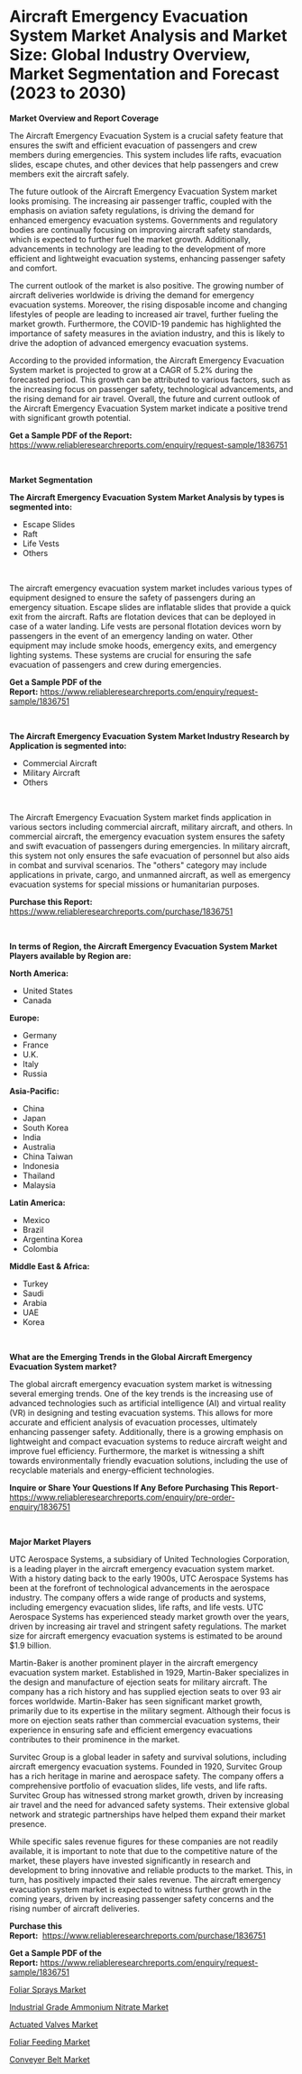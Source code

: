 <p><h1>Aircraft Emergency Evacuation System Market Analysis and Market Size: Global Industry Overview, Market Segmentation and Forecast (2023 to 2030)</h1></p><p><strong>Market Overview and Report Coverage</strong></p>
<p><p>The Aircraft Emergency Evacuation System is a crucial safety feature that ensures the swift and efficient evacuation of passengers and crew members during emergencies. This system includes life rafts, evacuation slides, escape chutes, and other devices that help passengers and crew members exit the aircraft safely.</p><p>The future outlook of the Aircraft Emergency Evacuation System market looks promising. The increasing air passenger traffic, coupled with the emphasis on aviation safety regulations, is driving the demand for enhanced emergency evacuation systems. Governments and regulatory bodies are continually focusing on improving aircraft safety standards, which is expected to further fuel the market growth. Additionally, advancements in technology are leading to the development of more efficient and lightweight evacuation systems, enhancing passenger safety and comfort.</p><p>The current outlook of the market is also positive. The growing number of aircraft deliveries worldwide is driving the demand for emergency evacuation systems. Moreover, the rising disposable income and changing lifestyles of people are leading to increased air travel, further fueling the market growth. Furthermore, the COVID-19 pandemic has highlighted the importance of safety measures in the aviation industry, and this is likely to drive the adoption of advanced emergency evacuation systems.</p><p>According to the provided information, the Aircraft Emergency Evacuation System market is projected to grow at a CAGR of 5.2% during the forecasted period. This growth can be attributed to various factors, such as the increasing focus on passenger safety, technological advancements, and the rising demand for air travel. Overall, the future and current outlook of the Aircraft Emergency Evacuation System market indicate a positive trend with significant growth potential.</p></p>
<p><strong>Get a Sample PDF of the Report:</strong> <a href="https://www.reliableresearchreports.com/enquiry/request-sample/1836751">https://www.reliableresearchreports.com/enquiry/request-sample/1836751</a></p>
<p>&nbsp;</p>
<p><strong>Market Segmentation</strong></p>
<p><strong>The Aircraft Emergency Evacuation System Market Analysis by types is segmented into:</strong></p>
<p><ul><li>Escape Slides</li><li>Raft</li><li>Life Vests</li><li>Others</li></ul></p>
<p>&nbsp;</p>
<p><p>The aircraft emergency evacuation system market includes various types of equipment designed to ensure the safety of passengers during an emergency situation. Escape slides are inflatable slides that provide a quick exit from the aircraft. Rafts are flotation devices that can be deployed in case of a water landing. Life vests are personal flotation devices worn by passengers in the event of an emergency landing on water. Other equipment may include smoke hoods, emergency exits, and emergency lighting systems. These systems are crucial for ensuring the safe evacuation of passengers and crew during emergencies.</p></p>
<p><strong>Get a Sample PDF of the Report:</strong>&nbsp;<a href="https://www.reliableresearchreports.com/enquiry/request-sample/1836751">https://www.reliableresearchreports.com/enquiry/request-sample/1836751</a></p>
<p>&nbsp;</p>
<p><strong>The Aircraft Emergency Evacuation System Market Industry Research by Application is segmented into:</strong></p>
<p><ul><li>Commercial Aircraft</li><li>Military Aircraft</li><li>Others</li></ul></p>
<p>&nbsp;</p>
<p><p>The Aircraft Emergency Evacuation System market finds application in various sectors including commercial aircraft, military aircraft, and others. In commercial aircraft, the emergency evacuation system ensures the safety and swift evacuation of passengers during emergencies. In military aircraft, this system not only ensures the safe evacuation of personnel but also aids in combat and survival scenarios. The "others" category may include applications in private, cargo, and unmanned aircraft, as well as emergency evacuation systems for special missions or humanitarian purposes.</p></p>
<p><strong>Purchase this Report:</strong>&nbsp; <a href="https://www.reliableresearchreports.com/purchase/1836751">https://www.reliableresearchreports.com/purchase/1836751</a></p>
<p>&nbsp;</p>
<p><strong>In terms of Region, the Aircraft Emergency Evacuation System Market Players available by Region are:</strong></p>
<p>
    <p> <strong> North America: </strong>
        <ul>
            <li>United States</li>
            <li>Canada</li>
        </ul>
        </p> 
    <p> <strong> Europe: </strong>
        <ul>
            <li>Germany</li>
            <li>France</li>
            <li>U.K.</li>
            <li>Italy</li>
            <li>Russia</li>
        </ul>
        </p> 
    <p> <strong> Asia-Pacific: </strong>
        <ul>
            <li>China</li>
            <li>Japan</li>
            <li>South Korea</li>
            <li>India</li>
            <li>Australia</li>
            <li>China Taiwan</li>
            <li>Indonesia</li>
            <li>Thailand</li>
            <li>Malaysia</li>
        </ul>
        </p> 
    <p> <strong> Latin America: </strong>
        <ul>
            <li>Mexico</li>
            <li>Brazil</li>
            <li>Argentina Korea</li>
            <li>Colombia</li>
        </ul>
        </p> 
    <p> <strong> Middle East & Africa: </strong>
        <ul>
            <li>Turkey</li>
            <li>Saudi</li>
            <li>Arabia</li>
            <li>UAE</li>
            <li>Korea</li>
        </ul>
    </p>
    </p>
<p>&nbsp;</p>
<p><strong>What are the Emerging Trends in the Global Aircraft Emergency Evacuation System market?</strong></p>
<p><p>The global aircraft emergency evacuation system market is witnessing several emerging trends. One of the key trends is the increasing use of advanced technologies such as artificial intelligence (AI) and virtual reality (VR) in designing and testing evacuation systems. This allows for more accurate and efficient analysis of evacuation processes, ultimately enhancing passenger safety. Additionally, there is a growing emphasis on lightweight and compact evacuation systems to reduce aircraft weight and improve fuel efficiency. Furthermore, the market is witnessing a shift towards environmentally friendly evacuation solutions, including the use of recyclable materials and energy-efficient technologies.</p></p>
<p><strong>Inquire or Share Your Questions If Any Before Purchasing This Report</strong>- <a href="https://www.reliableresearchreports.com/enquiry/pre-order-enquiry/1836751">https://www.reliableresearchreports.com/enquiry/pre-order-enquiry/1836751</a></p>
<p>&nbsp;</p>
<p><strong>Major Market Players</strong></p>
<p><p>UTC Aerospace Systems, a subsidiary of United Technologies Corporation, is a leading player in the aircraft emergency evacuation system market. With a history dating back to the early 1900s, UTC Aerospace Systems has been at the forefront of technological advancements in the aerospace industry. The company offers a wide range of products and systems, including emergency evacuation slides, life rafts, and life vests. UTC Aerospace Systems has experienced steady market growth over the years, driven by increasing air travel and stringent safety regulations. The market size for aircraft emergency evacuation systems is estimated to be around $1.9 billion.</p><p>Martin-Baker is another prominent player in the aircraft emergency evacuation system market. Established in 1929, Martin-Baker specializes in the design and manufacture of ejection seats for military aircraft. The company has a rich history and has supplied ejection seats to over 93 air forces worldwide. Martin-Baker has seen significant market growth, primarily due to its expertise in the military segment. Although their focus is more on ejection seats rather than commercial evacuation systems, their experience in ensuring safe and efficient emergency evacuations contributes to their prominence in the market.</p><p>Survitec Group is a global leader in safety and survival solutions, including aircraft emergency evacuation systems. Founded in 1920, Survitec Group has a rich heritage in marine and aerospace safety. The company offers a comprehensive portfolio of evacuation slides, life vests, and life rafts. Survitec Group has witnessed strong market growth, driven by increasing air travel and the need for advanced safety systems. Their extensive global network and strategic partnerships have helped them expand their market presence.</p><p>While specific sales revenue figures for these companies are not readily available, it is important to note that due to the competitive nature of the market, these players have invested significantly in research and development to bring innovative and reliable products to the market. This, in turn, has positively impacted their sales revenue. The aircraft emergency evacuation system market is expected to witness further growth in the coming years, driven by increasing passenger safety concerns and the rising number of aircraft deliveries.</p></p>
<p><strong>Purchase this Report:</strong>&nbsp;&nbsp;<a href="https://www.reliableresearchreports.com/purchase/1836751">https://www.reliableresearchreports.com/purchase/1836751</a></p>
<p></p>
<p><strong>Get a Sample PDF of the Report:</strong>&nbsp;<a href="https://www.reliableresearchreports.com/enquiry/request-sample/1836751">https://www.reliableresearchreports.com/enquiry/request-sample/1836751</a></p>
<p><p><a href="https://www.linkedin.com/pulse/foliar-sprays-market-insights-players-forecast-till-2030/">Foliar Sprays Market</a></p><p><a href="https://www.linkedin.com/pulse/industrial-grade-ammonium-nitrate-market-research-report-unlocks/">Industrial Grade Ammonium Nitrate Market</a></p><p><a href="https://medium.com/@chiragreportprime3/actuated-valves-market-size-reveals-the-best-marketing-channels-in-global-industry-523c41507c62">Actuated Valves Market</a></p><p><a href="https://www.linkedin.com/pulse/foliar-feeding-market-insights-players-forecast-till/">Foliar Feeding Market</a></p><p><a href="https://medium.com/@anmolreportprime/conveyer-belt-market-size-and-market-trends-complete-industry-overview-2023-to-2030-b61c77860bbb">Conveyer Belt Market</a></p></p>